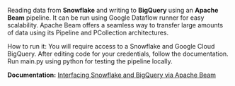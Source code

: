 Reading data from **Snowflake** and writing to **BigQuery** using an **Apache Beam** pipeline. It can be run using Google Dataflow runner for easy scalability. Apache Beam offers a seamless way to transfer large amounts of data using its Pipeline and PCollection architectures.

How to run it:
You will require access to a Snowflake and Google Cloud BigQuery. After editing code for your credentials, follow the documentation.
Run main.py using python for testing the pipeline locally.

**Documentation:** [Interfacing Snowflake and BigQuery via Apache Beam](https://docs.google.com/document/d/1lUSNj1IwGRni-UsKmKax6EZvVebznGIDQqIFYjuxThU/edit?usp=sharing)
